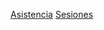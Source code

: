 [Asistencia](https://docs.google.com/spreadsheets/d/19o3bzXp4h8w7c8WUJSJpZ22lpdJibj3Z-KWw3FsKuxw/edit?usp=sharing)
[Sesiones](https://docs.google.com/spreadsheets/d/1AGrj6SIFlKUtnGrmz6lQpWp_th1_RQpIEyeKE1dNIVY/edit?usp=sharing)
